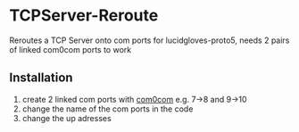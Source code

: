 # TCPServer-Reroute
Reroutes a TCP Server onto com ports for lucidgloves-proto5, needs 2 pairs of linked com0com ports to work



## Installation
1. create 2 linked com ports with [com0com](https://com0com.sourceforge.net/)
   e.g. 7->8 and 9->10
2. change the name of the com ports in the code
3. change the up adresses
